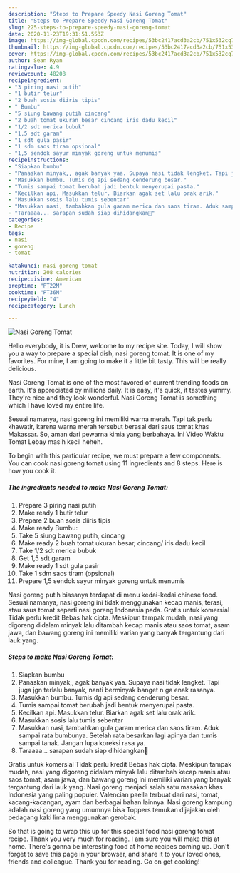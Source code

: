 ```yaml
---
description: "Steps to Prepare Speedy Nasi Goreng Tomat"
title: "Steps to Prepare Speedy Nasi Goreng Tomat"
slug: 225-steps-to-prepare-speedy-nasi-goreng-tomat
date: 2020-11-23T19:31:51.553Z
image: https://img-global.cpcdn.com/recipes/53bc2417acd3a2cb/751x532cq70/nasi-goreng-tomat-foto-resep-utama.jpg
thumbnail: https://img-global.cpcdn.com/recipes/53bc2417acd3a2cb/751x532cq70/nasi-goreng-tomat-foto-resep-utama.jpg
cover: https://img-global.cpcdn.com/recipes/53bc2417acd3a2cb/751x532cq70/nasi-goreng-tomat-foto-resep-utama.jpg
author: Sean Ryan
ratingvalue: 4.9
reviewcount: 48208
recipeingredient:
- "3 piring nasi putih"
- "1 butir telur"
- "2 buah sosis diiris tipis"
- " Bumbu"
- "5 siung bawang putih cincang"
- "2 buah tomat ukuran besar cincang iris dadu kecil"
- "1/2 sdt merica bubuk"
- "1,5 sdt garam"
- "1 sdt gula pasir"
- "1 sdm saos tiram opsional"
- "1,5 sendok sayur minyak goreng untuk menumis"
recipeinstructions:
- "Siapkan bumbu"
- "Panaskan minyak,, agak banyak yaa. Supaya nasi tidak lengket. Tapi juga jgn terlalu banyak, nanti berminyak banget n ga enak rasanya."
- "Masukkan bumbu. Tumis dg api sedang cenderung besar."
- "Tumis sampai tomat berubah jadi bentuk menyerupai pasta."
- "Kecilkan api. Masukkan telur. Biarkan agak set lalu orak arik."
- "Masukkan sosis lalu tumis sebentar"
- "Masukkan nasi, tambahkan gula garam merica dan saos tiram. Aduk sampai rata bumbunya. Setelah rata besarkan lagi apinya dan tumis sampai tanak. Jangan lupa koreksi rasa ya."
- "Taraaaa... sarapan sudah siap dihidangkan🤗"
categories:
- Recipe
tags:
- nasi
- goreng
- tomat

katakunci: nasi goreng tomat 
nutrition: 208 calories
recipecuisine: American
preptime: "PT22M"
cooktime: "PT36M"
recipeyield: "4"
recipecategory: Lunch

---
```



![Nasi Goreng Tomat](https://img-global.cpcdn.com/recipes/53bc2417acd3a2cb/751x532cq70/nasi-goreng-tomat-foto-resep-utama.jpg)

Hello everybody, it is Drew, welcome to my recipe site. Today, I will show you a way to prepare a special dish, nasi goreng tomat. It is one of my favorites. For mine, I am going to make it a little bit tasty. This will be really delicious.

Nasi Goreng Tomat is one of the most favored of current trending foods on earth. It's appreciated by millions daily. It is easy, it's quick, it tastes yummy. They're nice and they look wonderful. Nasi Goreng Tomat is something which I have loved my entire life.

Sesuai namanya, nasi goreng ini memiliki warna merah. Tapi tak perlu khawatir, karena warna merah tersebut berasal dari saus tomat khas Makassar. So, aman dari pewarna kimia yang berbahaya. Ini Video Waktu Tomat Lebay masih kecil heheh.


To begin with this particular recipe, we must prepare a few components. You can cook nasi goreng tomat using 11 ingredients and 8 steps. Here is how you cook it.

<!--inarticleads1-->

##### The ingredients needed to make Nasi Goreng Tomat:

1. Prepare 3 piring nasi putih
1. Make ready 1 butir telur
1. Prepare 2 buah sosis diiris tipis
1. Make ready  Bumbu:
1. Take 5 siung bawang putih, cincang
1. Make ready 2 buah tomat ukuran besar, cincang/ iris dadu kecil
1. Take 1/2 sdt merica bubuk
1. Get 1,5 sdt garam
1. Make ready 1 sdt gula pasir
1. Take 1 sdm saos tiram (opsional)
1. Prepare 1,5 sendok sayur minyak goreng untuk menumis


Nasi goreng putih biasanya terdapat di menu kedai-kedai chinese food. Sesuai namanya, nasi goreng ini tidak menggunakan kecap manis, terasi, atau saus tomat seperti nasi goreng Indonesia pada. Gratis untuk komersial Tidak perlu kredit Bebas hak cipta. Meskipun tampak mudah, nasi yang digoreng didalam minyak lalu ditambah kecap manis atau saos tomat, asam jawa, dan bawang goreng ini memiliki varian yang banyak tergantung dari lauk yang. 

<!--inarticleads2-->

##### Steps to make Nasi Goreng Tomat:

1. Siapkan bumbu
1. Panaskan minyak,, agak banyak yaa. Supaya nasi tidak lengket. Tapi juga jgn terlalu banyak, nanti berminyak banget n ga enak rasanya.
1. Masukkan bumbu. Tumis dg api sedang cenderung besar.
1. Tumis sampai tomat berubah jadi bentuk menyerupai pasta.
1. Kecilkan api. Masukkan telur. Biarkan agak set lalu orak arik.
1. Masukkan sosis lalu tumis sebentar
1. Masukkan nasi, tambahkan gula garam merica dan saos tiram. Aduk sampai rata bumbunya. Setelah rata besarkan lagi apinya dan tumis sampai tanak. Jangan lupa koreksi rasa ya.
1. Taraaaa... sarapan sudah siap dihidangkan🤗


Gratis untuk komersial Tidak perlu kredit Bebas hak cipta. Meskipun tampak mudah, nasi yang digoreng didalam minyak lalu ditambah kecap manis atau saos tomat, asam jawa, dan bawang goreng ini memiliki varian yang banyak tergantung dari lauk yang. Nasi goreng menjadi salah satu masakan khas Indonesia yang paling populer. Valencian paella terbuat dari nasi, tomat, kacang-kacangan, ayam dan berbagai bahan lainnya. Nasi goreng kampung adalah nasi goreng yang umumnya bisa Toppers temukan dijajakan oleh pedagang kaki lima menggunakan gerobak. 

So that is going to wrap this up for this special food nasi goreng tomat recipe. Thank you very much for reading. I am sure you will make this at home. There's gonna be interesting food at home recipes coming up. Don't forget to save this page in your browser, and share it to your loved ones, friends and colleague. Thank you for reading. Go on get cooking!
